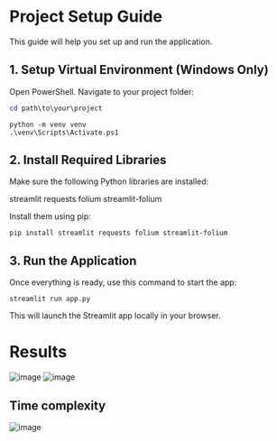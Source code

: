 # Project Setup Guide

This guide will help you set up and run the application.

## 1. Setup Virtual Environment (Windows Only)

Open PowerShell. Navigate to your project folder:

```powershell
cd path\to\your\project
```
```
python -m venv venv
.\venv\Scripts\Activate.ps1
```
## 2. Install Required Libraries
Make sure the following Python libraries are installed:

streamlit
requests
folium
streamlit-folium

Install them using pip:
```
pip install streamlit requests folium streamlit-folium
```
## 3. Run the Application
Once everything is ready, use this command to start the app:
```
streamlit run app.py
```
This will launch the Streamlit app locally in your browser.

# Results
![image](https://github.com/user-attachments/assets/6ffe487f-8f7d-4dae-873c-89eb8cf6c3d4)
![image](https://github.com/user-attachments/assets/59d396a1-f8c9-4f38-9c34-34719775f95b)

## Time complexity
![image](https://github.com/user-attachments/assets/8432fc2e-f9cf-462e-b6a4-327982453a28)


